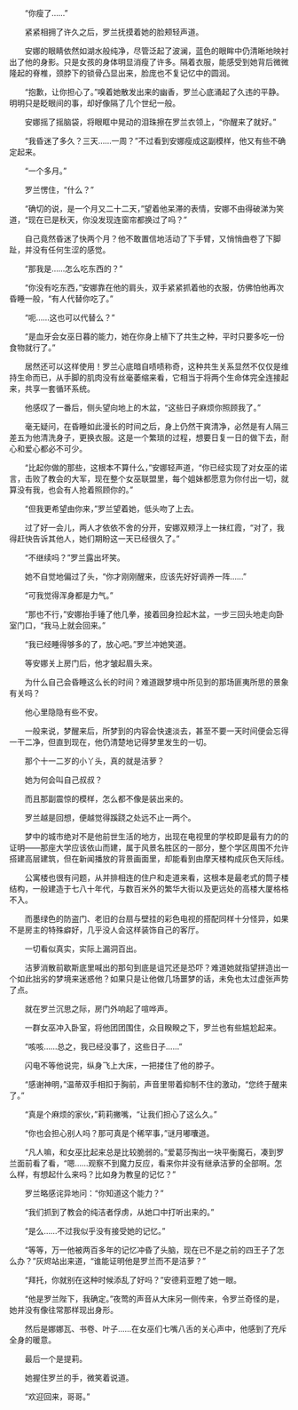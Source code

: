 　　“你瘦了……”

　　紧紧相拥了许久之后，罗兰抚摸着她的脸颊轻声道。

　　安娜的眼睛依然如湖水般纯净，尽管泛起了波澜，蓝色的眼眸中仍清晰地映衬出了他的身影。只是女孩的身体明显消瘦了许多。隔着衣服，能感受到她背后微微隆起的脊椎，颈脖下的锁骨凸显出来，脸庞也不复记忆中的圆润。

　　“抱歉，让你担心了。”嗅着她散发出来的幽香，罗兰心底涌起了久违的平静。明明只是眨眼间的事，却好像隔了几个世纪一般。

　　安娜摇了摇脑袋，将眼眶中晃动的泪珠擦在罗兰衣领上，“你醒来了就好。”

　　“我昏迷了多久？三天……一周？”不过看到安娜瘦成这副模样，他又有些不确定起来。

　　“一个多月。”

　　罗兰愣住，“什么？”

　　“确切的说，是一个月又二十二天，”望着他呆滞的表情，安娜不由得破涕为笑道，“现在已是秋天，你没发现连窗帘都换过了吗？”

　　自己竟然昏迷了快两个月？他不敢置信地活动了下手臂，又悄悄曲卷了下脚趾，并没有任何生涩的感觉。

　　“那我是……怎么吃东西的？”

　　“你没有吃东西，”安娜靠在他的肩头，双手紧紧抓着他的衣服，仿佛怕他再次昏睡一般，“有人代替你吃了。”

　　“呃……这也可以代替么？”

　　“是血牙会女巫日暮的能力，她在你身上植下了共生之种，平时只要多吃一份食物就行了。”

　　居然还可以这样使用！罗兰心底暗自啧啧称奇，这种共生关系显然不仅仅是维持生命而已，从手脚的肌肉没有丝毫萎缩来看，它相当于将两个生命体完全连接起来，共享一套循环系统。

　　他感叹了一番后，侧头望向地上的木盆，“这些日子麻烦你照顾我了。”

　　毫无疑问，在昏睡如此漫长的时间之后，身上仍然干爽清净，必然是有人隔三差五为他清洗身子，更换衣服。这是一个繁琐的过程，想要日复一日的做下去，耐心和爱心都必不可少。

　　“比起你做的那些，这根本不算什么，”安娜轻声道，“你已经实现了对女巫的诺言，击败了教会的大军，现在整个女巫联盟里，每个姐妹都愿意为你付出一切，就算没有我，也会有人抢着照顾你的。”

　　“但我更希望由你来，”罗兰望着她，低头吻了上去。

　　过了好一会儿，两人才依依不舍的分开，安娜双颊浮上一抹红霞，“对了，我得赶快告诉其他人，她们期盼这一天已经很久了。”

　　“不继续吗？”罗兰露出坏笑。

　　她不自觉地偏过了头，“你才刚刚醒来，应该先好好调养一阵……”

　　“可我觉得浑身都是力气。”

　　“那也不行，”安娜抬手锤了他几拳，接着回身捡起木盆，一步三回头地走向卧室门口，“我马上就会回来。”

　　“我已经睡得够多的了，放心吧。”罗兰冲她笑道。

　　等安娜关上房门后，他才皱起眉头来。

　　为什么自己会昏睡这么长的时间？难道跟梦境中所见到的那场匪夷所思的景象有关吗？

　　他心里隐隐有些不安。

　　一般来说，梦醒来后，所梦到的内容会快速淡去，甚至不要一天时间便会忘得一干二净，但直到现在，他仍清楚地记得梦里发生的一切。

　　那个十一二岁的小丫头，真的就是洁萝？

　　她为何会叫自己叔叔？

　　而且那副震惊的模样，怎么都不像是装出来的。

　　罗兰越是回想，便越觉得蹊跷之处远不止一两个。

　　梦中的城市绝对不是他前世生活的地方，出现在电视里的学校即是最有力的的证明——那座大学应该依山而建，属于风景名胜区的一部分，整个学区周围不允许搭建高层建筑，但在新闻播放的背景画面里，却能看到由摩天楼构成灰色天际线。

　　公寓楼也很有问题，从并排相连的住户和走道来看，这根本是最老式的筒子楼结构，一般建造于七八十年代，与数百米外的繁华大街以及更远处的高楼大厦格格不入。

　　而墨绿色的防盗门、老旧的台扇与壁挂的彩色电视的搭配同样十分怪异，如果不是房主的特殊癖好，几乎没人会这样装饰自己的客厅。

　　一切看似真实，实际上漏洞百出。

　　洁萝消散前歇斯底里喊出的那句到底是诅咒还是恐吓？难道她就指望拼造出一个如此拙劣的梦境来迷惑他？如果只是让他做几场噩梦的话，未免也太过虚张声势了点。

　　就在罗兰沉思之际，房门外响起了喧哗声。

　　一群女巫冲入卧室，将他团团围住，众目睽睽之下，罗兰也有些尴尬起来。

　　“咳咳……总之，我已经没事了，这些日子……”

　　闪电不等他说完，纵身飞上大床，一把搂住了他的脖子。

　　“感谢神明，”温蒂双手相扣于胸前，声音里带着抑制不住的激动，“您终于醒来了。”

　　“真是个麻烦的家伙，”莉莉撇嘴，“让我们担心了这么久。”

　　“你也会担心别人吗？那可真是个稀罕事，”谜月嘟囔道。

　　“凡人嘛，和女巫比起来总是比较脆弱的。”爱葛莎掏出一块平衡魔石，凑到罗兰面前看了看，“嗯……观察不到魔力反应，看来你并没有继承洁萝的全部啊。怎么样，有想起什么来吗？比如身为教皇的记忆？”

　　罗兰略感诧异地问：“你知道这个能力？”

　　“我们抓到了教会的纯洁者俘虏，从她口中打听出来的。”

　　“是么……不过我似乎没有接受她的记忆。”

　　“等等，万一他被两百多年的记忆冲昏了头脑，现在已不是之前的四王子了怎么办？”灰烬站出来道，“谁能证明他是罗兰而不是洁萝？”

　　“拜托，你就别在这种时候添乱了好吗？”安德莉亚瞪了她一眼。

　　“他是罗兰陛下，我确定。”夜莺的声音从大床另一侧传来，令罗兰奇怪的是，她并没有像往常那样现出身形。

　　然后是娜娜瓦、书卷、叶子……在女巫们七嘴八舌的关心声中，他感到了充斥全身的暖意。

　　最后一个是提莉。

　　她握住罗兰的手，微笑着说道。

　　“欢迎回来，哥哥。”
